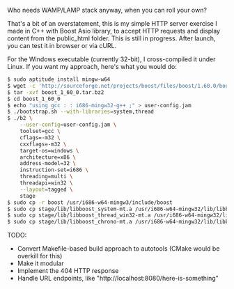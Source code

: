 Who needs WAMP/LAMP stack anyway, when you can roll your own?

That's a bit of an overstatement, this is my simple HTTP server exercise I made in C++ with Boost Asio library, to accept HTTP requests and display content from the public_html folder. This is still in progress. After launch, you can test it in browser or via cURL.

For the Windows executable (currently 32-bit), I cross-compiled it under Linux. If you want my approach, here's what you would do:

```bash
$ sudo aptitude install mingw-w64
$ wget -c 'http://sourceforge.net/projects/boost/files/boost/1.60.0/boost_1_60_0.tar.bz2/download' -o boost_1_60_0.tar.bz2
$ tar -xvf boost_1_60_0.tar.bz2
$ cd boost_1_60_0
$ echo "using gcc : : i686-mingw32-g++ ;" > user-config.jam
$ ./bootstrap.sh --with-libraries=system,thread
$ ./b2 \
    --user-config=user-config.jam \
    toolset=gcc \
    cflags=-m32 \
    cxxflags=-m32 \
    target-os=windows \
    architecture=x86 \
    address-model=32 \
    instruction-set=i686 \
    threading=multi \
    threadapi=win32 \
    --layout=tagged \
    stage
$ sudo cp -r boost /usr/i686-w64-mingw3/include/boost
$ sudo cp stage/lib/libboost_system-mt.a /usr/i686-w64-mingw32/lib/libboost_system.a
$ sudo cp stage/lib/libboost_thread_win32-mt.a /usr/i686-w64-mingw32/lib/libboost_thread.a
$ sudo cp stage/lib/libboost_chrono-mt.a /usr/i686-w64-mingw32/lib/libboost_chrono.a
```

TODO:
- Convert Makefile-based build approach to autotools (CMake would be overkill for this)
- Make it modular
- Implement the 404 HTTP response
- Handle URL endpoints, like "http://localhost:8080/here-is-something"
